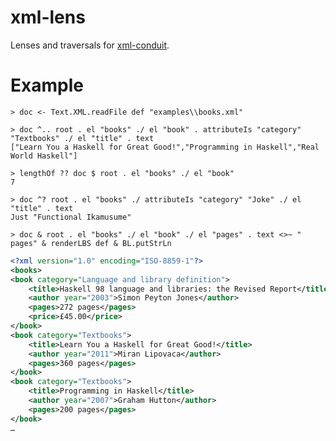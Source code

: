 xml-lens
========

Lenses and traversals for [xml-conduit](http://hackage.haskell.org/package/xml-conduit).

Example
========

    > doc <- Text.XML.readFile def "examples\\books.xml"

    > doc ^.. root . el "books" ./ el "book" . attributeIs "category" "Textbooks" ./ el "title" . text
    ["Learn You a Haskell for Great Good!","Programming in Haskell","Real World Haskell"]

    > lengthOf ?? doc $ root . el "books" ./ el "book"
    7

    > doc ^? root . el "books" ./ attributeIs "category" "Joke" ./ el "title" . text
    Just "Functional Ikamusume"

    > doc & root . el "books" ./ el "book" ./ el "pages" . text <>~ " pages" & renderLBS def & BL.putStrLn

```xml
<?xml version="1.0" encoding="ISO-8859-1"?>
<books>
<book category="Language and library definition">
    <title>Haskell 98 language and libraries: the Revised Report</title>
    <author year="2003">Simon Peyton Jones</author>
    <pages>272 pages</pages>
    <price>£45.00</price>
</book>
<book category="Textbooks">
    <title>Learn You a Haskell for Great Good!</title>
    <author year="2011">Miran Lipovaca</author>
    <pages>360 pages</pages>
</book>
<book category="Textbooks">
    <title>Programming in Haskell</title>
    <author year="2007">Graham Hutton</author>
    <pages>200 pages</pages>
</book>
…
```


